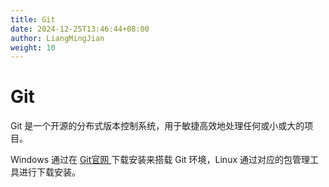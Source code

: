 ```yaml
---
title: Git
date: 2024-12-25T13:46:44+08:00
author: LiangMingJian
weight: 10
---
```


# Git

Git 是一个开源的分布式版本控制系统，用于敏捷高效地处理任何或小或大的项目。

Windows 通过在 [ Git官网 ](https://git-scm.com/) 下载安装来搭载 Git 环境，Linux 通过对应的包管理工具进行下载安装。
